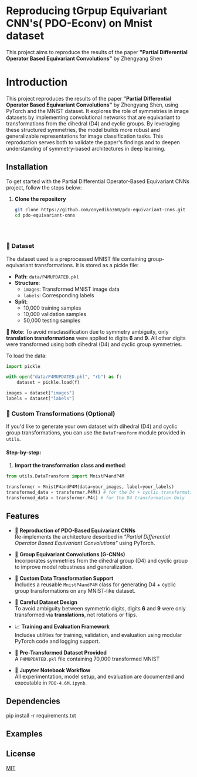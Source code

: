 
# Reproducing tGrpup Equivariant CNN's( PDO-Econv) on Mnist dataset

This project aims to reproduce the results of the paper **"Partial Differential Operator Based Equivariant Convolutions"** by Zhengyang Shen


# Introduction
This project reproduces the results of the paper **"Partial Differential Operator Based Equivariant Convolutions"** by Zhengyang Shen, using PyTorch and the MNIST dataset. It explores the role of symmetries in image datasets by implementing convolutional networks that are equivariant to transformations from the dihedral (D4) and cyclic groups. By leveraging these structured symmetries, the model builds more robust and generalizable representations for image classification tasks. This reproduction serves both to validate the paper's findings and to deepen understanding of symmetry-based architectures in deep learning.


## Installation

To get started with the Partial Differential Operator-Based Equivariant CNNs project, follow the steps below:

1. **Clone the repository**
   ```bash
   git clone https://github.com/onyedika360/pdo-equivariant-cnns.git
   cd pdo-equivariant-cnns
   

    
### 🔹 Dataset

The dataset used is a preprocessed MNIST file containing group-equivariant transformations. It is stored as a pickle file:

- **Path**: `data/P4MUPDATED.pkl`
- **Structure**:
  - `images`: Transformed MNIST image data
  - `labels`: Corresponding labels
- **Split**:
  - 10,000 training samples
  - 10,000 validation samples
  - 50,000 testing samples

📌 **Note**: To avoid misclassification due to symmetry ambiguity, only **translation transformations** were applied to digits **6** and **9**. All other digits were transformed using both dihedral (D4) and cyclic group symmetries.

To load the data:
```python
import pickle

with open("data/P4MUPDATED.pkl", "rb") as f:
    dataset = pickle.load(f)

images = dataset["images"]
labels = dataset["labels"]
```

### 🔹 Custom Transformations (Optional)

If you'd like to generate your own dataset with dihedral (D4) and cyclic group transformations, you can use the `DataTransform` module provided in `utils`.

#### Step-by-step:

1. **Import the transformation class and method**:
```python
from utils.DataTransform import MnistP4andP4M

transformer = MnistP4andP4M(data=your_images, label=your_labels)
transformed_data = transformer.P4M() # for the D4 + cyclic transformation
transformed_data = transformer.P4() # for the D4 transformation Only

```

## Features

- 🧠 **Reproduction of PDO-Based Equivariant CNNs**  
  Re-implements the architecture described in *"Partial Differential Operator Based Equivariant Convolutions"* using PyTorch.

- 🔄 **Group Equivariant Convolutions (G-CNNs)**  
  Incorporates symmetries from the dihedral group (D4) and cyclic group to improve model robustness and generalization.

- 🧰 **Custom Data Transformation Support**  
  Includes a reusable `MnistP4andP4M` class for generating D4 + cyclic group transformations on any MNIST-like dataset.

- 🧪 **Careful Dataset Design**  
  To avoid ambiguity between symmetric digits, digits **6** and **9** were only transformed via **translations**, not rotations or flips.

- 📈 **Training and Evaluation Framework**  
  Includes utilities for training, validation, and evaluation using modular PyTorch code and logging support.

- 🧪 **Pre-Transformed Dataset Provided**  
  A `P4MUPDATED.pkl` file containing 70,000 transformed MNIST

- 📓 **Jupyter Notebook Workflow**  
  All experimentation, model setup, and evaluation are documented and executable in `PDO-4.6M.ipynb`.



## Dependencies
pip install -r requirements.txt

## Examples

## License

[MIT](https://choosealicense.com/licenses/mit/)

